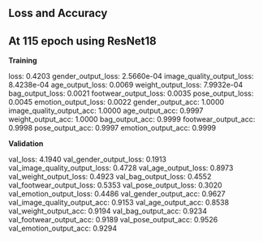 Loss and Accuracy
---

At 115 epoch using ResNet18
---

**Training**

loss: 0.4203 
gender_output_loss: 2.5660e-04 
image_quality_output_loss: 8.4238e-04 
age_output_loss: 0.0069 
weight_output_loss: 7.9932e-04 
bag_output_loss: 0.0021 
footwear_output_loss: 0.0035 
pose_output_loss: 0.0045 
emotion_output_loss: 0.0022 
gender_output_acc: 1.0000 
image_quality_output_acc: 1.0000 
age_output_acc: 0.9997 
weight_output_acc: 1.0000 
bag_output_acc: 0.9999 
footwear_output_acc: 0.9998 
pose_output_acc: 0.9997 
emotion_output_acc: 0.9999 

**Validation**

val_loss: 4.1940 
val_gender_output_loss: 0.1913 
val_image_quality_output_loss: 0.4728 
val_age_output_loss: 0.8973 
val_weight_output_loss: 0.4923 
val_bag_output_loss: 0.4552 
val_footwear_output_loss: 0.5353 
val_pose_output_loss: 0.3020 
val_emotion_output_loss: 0.4486 
val_gender_output_acc: 0.9627 
val_image_quality_output_acc: 0.9153 
val_age_output_acc: 0.8538 
val_weight_output_acc: 0.9194 
val_bag_output_acc: 0.9234 
val_footwear_output_acc: 0.9189 
val_pose_output_acc: 0.9526 
val_emotion_output_acc: 0.9294
